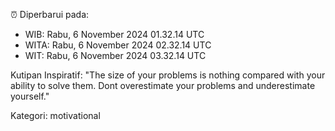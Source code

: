 ⏰ Diperbarui pada:
- WIB: Rabu, 6 November 2024 01.32.14 UTC
- WITA: Rabu, 6 November 2024 02.32.14 UTC
- WIT: Rabu, 6 November 2024 03.32.14 UTC

Kutipan Inspiratif:
"The size of your problems is nothing compared with your ability to solve them. Dont overestimate your problems and underestimate yourself."


Kategori: motivational

